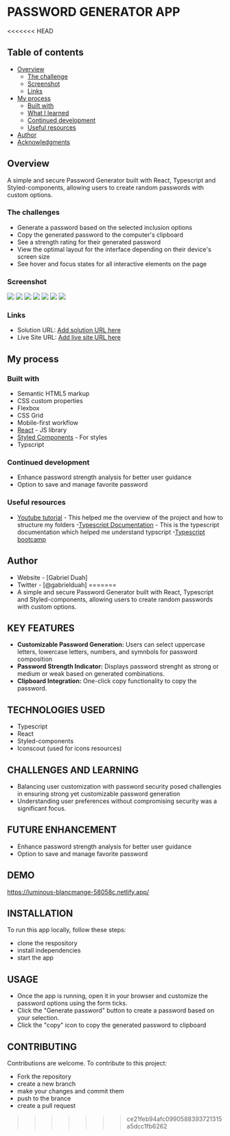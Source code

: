# PASSWORD GENERATOR APP
<<<<<<< HEAD



## Table of contents

- [Overview](#overview)
  - [The challenge](#the-challenge)
  - [Screenshot](#screenshot)
  - [Links](#links)
- [My process](#my-process)
  - [Built with](#built-with)
  - [What I learned](#what-i-learned)
  - [Continued development](#continued-development)
  - [Useful resources](#useful-resources)
- [Author](#author)
- [Acknowledgments](#acknowledgments)

## Overview
A simple and secure Password Generator built with React, Typescript and Styled-components, allowing users to create random passwords with custom options.

### The challenges

- Generate a password based on the selected inclusion options
- Copy the generated password to the computer's clipboard
- See a strength rating for their generated password
- View the optimal layout for the interface depending on their device's screen size
- See hover and focus states for all interactive elements on the page

### Screenshot

![](/Screenshot%202023-12-21%20110320.png)
![](/Screenshot%202023-12-21%20110301.png)
![](/Screenshot%202023-12-21%20110337.png)
![](/Screenshot%202023-12-21%20110358.png)
![](/Screenshot%202023-12-21%20110438.png)
![](/Screenshot%202023-12-21%20110504.png)
![](/Screenshot%202023-12-21%20110521.png)

### Links

- Solution URL: [Add solution URL here](https://github.com/Gabrielduah055/amalitechPassword)
- Live Site URL: [Add live site URL here](https://luminous-blancmange-58058c.netlify.app)


## My process

### Built with

- Semantic HTML5 markup
- CSS custom properties
- Flexbox
- CSS Grid
- Mobile-first workflow
- [React](https://reactjs.org/) - JS library
- [Styled Components](https://styled-components.com/) - For styles
- Typscript


### Continued development

- Enhance password strength analysis for better user guidance
- Option to save and manage favorite password


### Useful resources
- [Youtube tutorial](https://www.youtube.com/watch?v=G-2mnjv0des&t=928s&pp=ygUjcGFzc3dvcmQgZ2VuZXJhdG9yIHVzaW5nIHR5cGVzY3JpcHQ%3D) - This helped me the overview of the project and how to structure my folders
-[Typescript Documentation](https://www.typescriptlang.org/docs/) - This is the typescript documentation which helped me understand typscript
-[Typescript bootcamp](https://angular-university.io/course/typescript-bootcamp)


## Author

- Website - [Gabriel Duah]
- Twitter - [@gabrielduah]
=======
- A simple and secure Password Generator built with React, Typescript and Styled-components, allowing users to create random passwords with custom options.
  
## KEY FEATURES
+ **Customizable Password Generation:**  Users can select uppercase letters, lowercase letters, numbers, and symnbols for password composition
+ **Password Strength Indicator:** Displays password strenght as strong or medium or weak based on generated combinations.
+ **Clipboard Integration:** One-click copy functionality to copy the password.

## TECHNOLOGIES USED
+ Typescript
+ React
+ Styled-components
+ Iconscout (used for icons resources)

## CHALLENGES AND LEARNING
+ Balancing user customization with password security posed challengies in ensuring strong yet customizable password generation
+ Understanding user preferences without compromising security was a significant focus.


## FUTURE ENHANCEMENT
+ Enhance password strength analysis for better user guidance
+ Option to save and manage favorite password

## DEMO
https://luminous-blancmange-58058c.netlify.app/

## INSTALLATION
  To run this app locally, follow these steps:
  + clone the respository
  + install independencies
  + start the app


## USAGE
+ Once the app is running, open it in your browser and customize the password options using the form ticks.
+ Click the "Generate password" button to create a password based on your selection.
+ Click the "copy" icon to copy the generated password to clipboard

## CONTRIBUTING
 Contributions are welcome. To contribute to this project:
 + Fork the repository
 + create a new branch
 + make your changes and commit them
 + push to the brance
 + create a pull request
>>>>>>> ce21feb94afc0990588393721315a5dcc1fb6262
